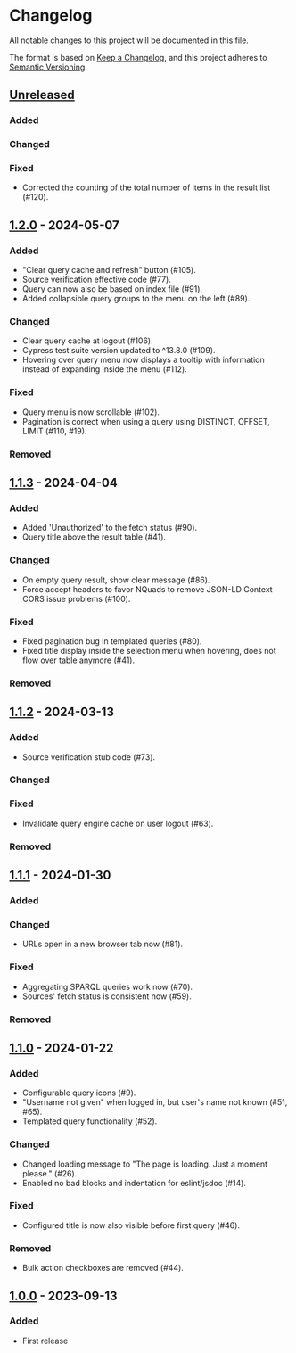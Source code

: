 # Changelog

All notable changes to this project will be documented in this file.

The format is based on [Keep a Changelog](https://keepachangelog.com/en/1.0.0/),
and this project adheres to [Semantic Versioning](https://semver.org/spec/v2.0.0.html).

## [Unreleased]

### Added

### Changed

### Fixed

- Corrected the counting of the total number of items in the result list (#120).

## [1.2.0] - 2024-05-07

### Added

- "Clear query cache and refresh" button (#105).
- Source verification effective code (#77).
- Query can now also be based on index file (#91).
- Added collapsible query groups to the menu on the left (#89).

### Changed

- Clear query cache at logout (#106).
- Cypress test suite version updated to ^13.8.0 (#109).
- Hovering over query menu now displays a tooltip with information instead of expanding inside the menu (#112).

### Fixed

- Query menu is now scrollable (#102).
- Pagination is correct when using a query using DISTINCT, OFFSET, LIMIT (#110, #19).

### Removed

## [1.1.3] - 2024-04-04

### Added

- Added 'Unauthorized' to the fetch status (#90).
- Query title above the result table (#41).

### Changed

- On empty query result, show clear message (#86).
- Force accept headers to favor NQuads to remove JSON-LD Context CORS issue problems (#100).

### Fixed

- Fixed pagination bug in templated queries (#80).
- Fixed title display inside the selection menu when hovering, does not flow over table anymore (#41).

### Removed

## [1.1.2] - 2024-03-13

### Added

- Source verification stub code (#73).

### Changed

### Fixed

- Invalidate query engine cache on user logout (#63).

### Removed

## [1.1.1] - 2024-01-30

### Added

### Changed

- URLs open in a new browser tab now (#81).

### Fixed

- Aggregating SPARQL queries work now (#70).
- Sources' fetch status is consistent now (#59).

### Removed

## [1.1.0] - 2024-01-22

### Added

- Configurable query icons (#9).
- "Username not given" when logged in, but user's name not known (#51, #65).
- Templated query functionality (#52).

### Changed

- Changed loading message to "The page is loading. Just a moment please." (#26).
- Enabled no bad blocks and indentation for eslint/jsdoc (#14).

### Fixed

- Configured title is now also visible before first query (#46).

### Removed

- Bulk action checkboxes are removed (#44).

## [1.0.0] - 2023-09-13

### Added

- First release

[1.0.0]: https://github.com/SolidLabResearch/generic-data-viewer-react-admin/releases/tag/v1.0.0
[1.1.0]: https://github.com/SolidLabResearch/generic-data-viewer-react-admin/releases/tag/v1.1.0
[1.1.1]: https://github.com/SolidLabResearch/generic-data-viewer-react-admin/releases/tag/v1.1.1
[1.1.2]: https://github.com/SolidLabResearch/generic-data-viewer-react-admin/releases/tag/v1.1.2
[1.1.3]: https://github.com/SolidLabResearch/generic-data-viewer-react-admin/releases/tag/v1.1.3
[1.2.0]: https://github.com/SolidLabResearch/generic-data-viewer-react-admin/releases/tag/v1.2.0
[Unreleased]: https://github.com/SolidLabResearch/generic-data-viewer-react-admin/compare/v1.2.0...HEAD

